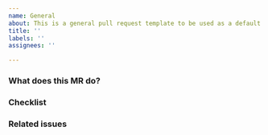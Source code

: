 ```yaml
---
name: General
about: This is a general pull request template to be used as a default template
title: ''
labels: ''
assignees: ''

---
```


### What does this MR do?

<!--
Describe in detail what your merge request does, why it does that, etc. Merge
requests without an adequate description will not be reviewed until one is
added.

Please also keep this description up-to-date with any discussion that takes
place so that reviewers can understand your intent. This is especially
important if they didn't participate in the discussion.

Make sure to remove this comment when you are done.
-->

### Checklist

### Related issues

<!-- list issues that are being closed or worked on with this MR -->

